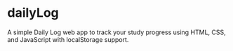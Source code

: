 # dailyLog
A simple Daily Log web app to track your study progress using HTML, CSS, and JavaScript with localStorage support.
